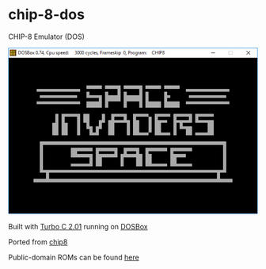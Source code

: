 # chip-8-dos
CHIP-8 Emulator (DOS)

![chip8-dos](shot.png)

Built with [Turbo C 2.01](http://cc.embarcadero.com/item/25636) running on [DOSBox](http://www.dosbox.com)

Ported from [chip8](https://github.com/diogoeichert/chip-8)

Public-domain ROMs can be found [here](/roms)
